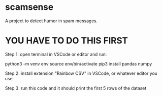 # scamsense
A project to detect humor in spam messages.

# YOU HAVE TO DO THIS FIRST
Step 1: open terminal in VSCode or editor and run:

python3 -m venv env
source env/bin/activate
pip3 install pandas numpy

Step 2: install extension "Rainbow CSV" in VSCode, or whatever editor you use

Step 3: run this code and it should print the first 5 rows of the dataset